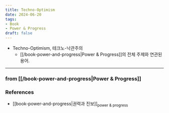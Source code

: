 ```yaml
---
title: Techno-Optimism
date: 2024-06-20
tags:
- Book
- Power & Progress
draft: false
---
```



- Techno-Optimism, 테크노-낙관주의
    - [[/book-power-and-progress|Power & Progress]]의 전체 주제와 연관된 용어.


---
### from [[/book-power-and-progress|Power & Progress]]


### References
- [[book-power-and-progress|권력과 진보]]<sub>power & progress</sub>